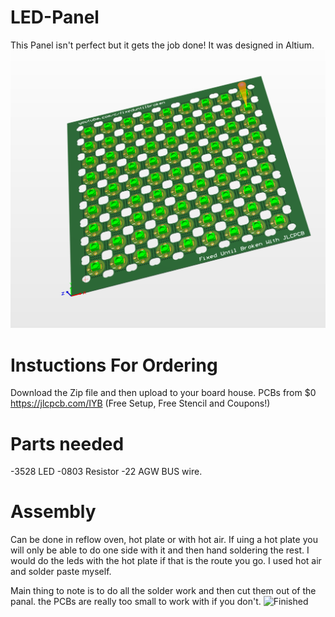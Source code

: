# LED-Panel
This Panel isn't perfect but it gets the job done! It was designed in Altium. 
![PCB](panel.PNG)

# Instuctions For Ordering
Download the Zip file and then upload to your board house.
PCBs from $0 https://jlcpcb.com/IYB (Free Setup, Free Stencil and Coupons!) 

# Parts needed
-3528 LED
-0803 Resistor
-22 AGW BUS wire.

# Assembly
Can be done in reflow oven, hot plate or with hot air. If uing a hot plate you will only be able to do one side with it and then hand soldering the rest. I would do the leds with the hot plate if that is the route you go. I used hot air and solder paste myself.

Main thing to note is to do all the solder work and then cut them out of the panal. the PCBs are really too small to work with if you don't.
![Finished](IMG_20220131_123037.jpg)
